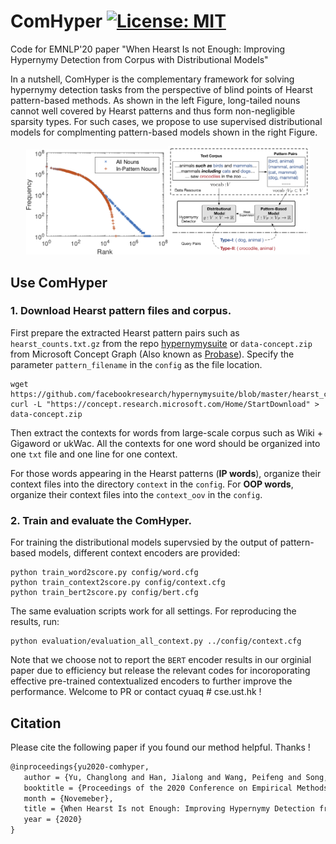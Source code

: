 # ComHyper [![License: MIT](https://img.shields.io/badge/License-MIT-yellow.svg)](https://opensource.org/licenses/MIT)



Code for EMNLP'20 paper "When Hearst Is not Enough: Improving Hypernymy Detection from Corpus with Distributional Models"



In a nutshell, ComHyper is the complementary framework for solving hypernymy detection tasks from the perspective of blind points of Hearst  pattern-based methods.  As shown in the left Figure,  long-tailed nouns cannot well covered by Hearst patterns and thus form non-negligible sparsity types.  For such cases, we propose to use supervised distributional models for complmenting pattern-based models shown in the right Figure. 

<p align="center"><img width="45%" src="img/dis.png"/><img width="45%" src="img/framework.png"/></p>



## Use ComHyper

### 1. Download Hearst pattern files and corpus.

First prepare the extracted Hearst pattern pairs such as `hearst_counts.txt.gz` from the repo [hypernymysuite](https://github.com/facebookresearch/hypernymysuite)  or `data-concept.zip` from Microsoft Concept Graph (Also known as [Probase](https://concept.research.microsoft.com/Home/Download)).  Specify the parameter `pattern_filename` in the `config` as the file location. 

```
wget https://github.com/facebookresearch/hypernymysuite/blob/master/hearst_counts.txt.gz
curl -L "https://concept.research.microsoft.com/Home/StartDownload" > data-concept.zip
```

Then extract the contexts for words from large-scale corpus such as Wiki + Gigaword or ukWac.  All the contexts for one word should be organized into one `txt` file and one line for one context.  

For those words appearing in the Hearst patterns (**IP words**),  organize their context files into the directory `context` in the `config`.  For **OOP words**,  organize their context files into the `context_oov`  in the `config`. 

### 2. Train and evaluate the ComHyper. 

For training the distributional models supervsied by the output of pattern-based models,  different context encoders are provided: 

```console
python train_word2score.py config/word.cfg
python train_context2score.py config/context.cfg
python train_bert2score.py config/bert.cfg
```

The same evaluation scripts work for all settings.  For reproducing the results, run: 

```console
python evaluation/evaluation_all_context.py ../config/context.cfg 
```

Note that we choose not to report the `BERT` encoder results in our orginial paper due to efficiency but release the relevant codes for incoroporating effective pre-trained contextualized encoders to further improve the performance. Welcome to PR or contact cyuaq # cse.ust.hk  ! 



## Citation

Please cite the following paper if you found our method helpful. Thanks !

```latex
@inproceedings{yu2020-comhyper,
   author = {Yu, Changlong and Han, Jialong and Wang, Peifeng and Song, Yangqiu and Zhang, Hongming and Ng, Wilfred and Shi, Shuming},
   booktitle = {Proceedings of the 2020 Conference on Empirical Methods in Natural Language Processing (EMNLP)},
   month = {Novemeber},
   title = {When Hearst Is not Enough: Improving Hypernymy Detection from Corpus with Distributional Models},
   year = {2020}
}
```


